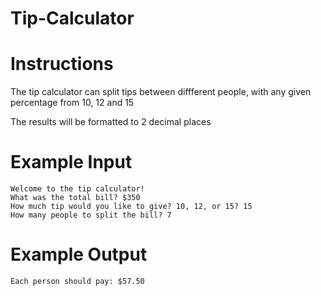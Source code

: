 # Tip-Calculator

# Instructions

The tip calculator can split tips between diffferent people, with any given percentage from 10, 12 and 15 

The results will be formatted to 2 decimal places 


# Example Input

```
Welcome to the tip calculator!
What was the total bill? $350
How much tip would you like to give? 10, 12, or 15? 15
How many people to split the bill? 7
```

# Example Output

```
Each person should pay: $57.50
```
